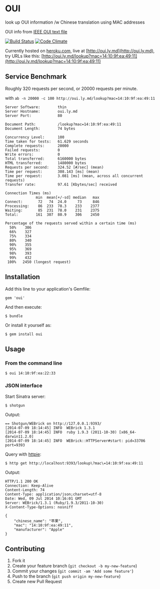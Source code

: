 # OUI

look up OUI information /w Chinese translation using MAC addresses

OUI info from [IEEE OUI text file](https://standards.ieee.org/develop/regauth/oui/oui.txt)

[![Build Status](https://travis-ci.org/modouwifi/oui-gem.svg?branch=master)](https://travis-ci.org/modouwifi/oui-gem)
[![Code Climate](https://codeclimate.com/github/modouwifi/oui-gem/badges/gpa.svg)](https://codeclimate.com/github/modouwifi/oui-gem)

Currently hosted on [heroku.com](https://heroku.com), live at [http://oui.ly.md](http://oui.ly.md), try URLs like this: [http://oui.ly.md/lookup?mac=14:10:9f:ea:49:11](http://oui.ly.md/lookup?mac=14:10:9f:ea:49:11)

## Service Benchmark

Roughly 320 requests per second, or 20000 requests per minute.

with `ab -n 20000 -c 100 http://oui.ly.md/lookup?mac=14:10:9f:ea:49:11`

```
Server Software:        thin
Server Hostname:        oui.ly.md
Server Port:            80

Document Path:          /lookup?mac=14:10:9f:ea:49:11
Document Length:        74 bytes

Concurrency Level:      100
Time taken for tests:   61.629 seconds
Complete requests:      20000
Failed requests:        0
Write errors:           0
Total transferred:      6160000 bytes
HTML transferred:       1480000 bytes
Requests per second:    324.52 [#/sec] (mean)
Time per request:       308.143 [ms] (mean)
Time per request:       3.081 [ms] (mean, across all concurrent requests)
Transfer rate:          97.61 [Kbytes/sec] received

Connection Times (ms)
              min  mean[+/-sd] median   max
Connect:       72   74  24.0     73     846
Processing:    86  233  78.3    233    2377
Waiting:       85  231  78.0    231    2375
Total:        161  307  80.9    306    2450

Percentage of the requests served within a certain time (ms)
  50%    306
  66%    327
  75%    334
  80%    340
  90%    355
  95%    369
  98%    393
  99%    432
 100%   2450 (longest request)
```

## Installation

Add this line to your application's Gemfile:

    gem 'oui'

And then execute:

    $ bundle

Or install it yourself as:

    $ gem install oui

## Usage

### From the command line

    $ oui 14:10:9f:ea:22:33

### JSON interface

Start Sinatra server:

    $ shotgun

Output:

```
== Shotgun/WEBrick on http://127.0.0.1:9393/
[2014-07-09 18:14:45] INFO  WEBrick 1.3.1
[2014-07-09 18:14:45] INFO  ruby 1.9.3 (2011-10-30) [x86_64-darwin11.2.0]
[2014-07-09 18:14:45] INFO  WEBrick::HTTPServer#start: pid=33706 port=9393
```

Query with [httpie](http://httpie.org):

    $ http get http://localhost:9393/lookup\?mac\=14:10:9f:ea:49:11

Output:

```
HTTP/1.1 200 OK
Connection: Keep-Alive
Content-Length: 74
Content-Type: application/json;charset=utf-8
Date: Wed, 09 Jul 2014 10:16:01 GMT
Server: WEBrick/1.3.1 (Ruby/1.9.3/2011-10-30)
X-Content-Type-Options: nosniff

{
    "chinese_name": "苹果",
    "mac": "14:10:9f:ea:49:11",
    "manufacturer": "Apple"
}
```

## Contributing

1. Fork it
2. Create your feature branch (`git checkout -b my-new-feature`)
3. Commit your changes (`git commit -am 'Add some feature'`)
4. Push to the branch (`git push origin my-new-feature`)
5. Create new Pull Request
